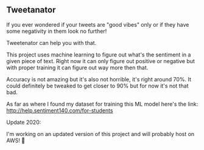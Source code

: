 ## Tweetanator

If you ever wondered if your tweets are "good vibes" only or if they have some
negativity in them look no further!

Tweetenator can help you with that.

This project uses machine learning to figure out what's the sentiment in a given
piece of text. Right now it can only figure out positive or negative but with
proper training it can figure out way more then that. 

Accuracy is not amazing but it's also not horrible, it's right around 70%. 
It could definitely be tweaked to get closer to 90% but for now it's not that bad.

As far as where I found my dataset for training this ML model here's the link: http://help.sentiment140.com/for-students

Update 2020:

I'm working on an updated version of this project and will probably host on AWS! 🙌
